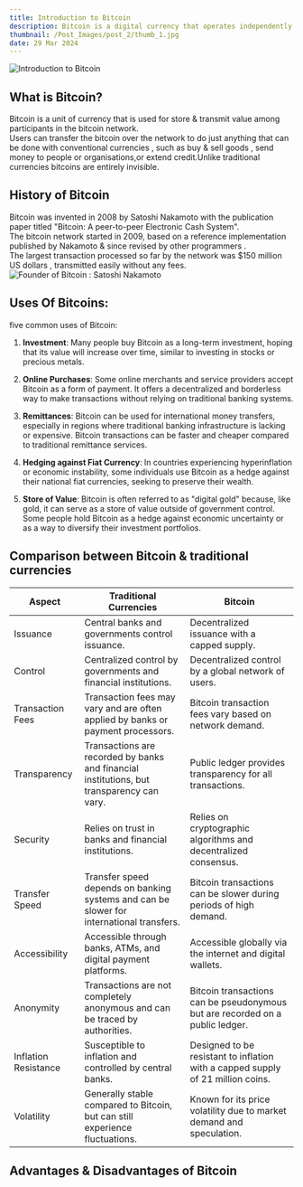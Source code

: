 ```yaml
---
title: Introduction to Bitcoin
description: Bitcoin is a digital currency that operates independently of a central authority, using decentralized technology called blockchain. It allows peer-to-peer transactions without the need for intermediaries like banks.
thumbnail: /Post_Images/post_2/thumb_1.jpg
date: 29 Mar 2024
---
```

![Introduction to Bitcoin](/Post_Images/post_2/thumb2.jpg)
## What is Bitcoin?
Bitcoin is a unit of currency that is used for store & transmit value among participants in the bitcoin network.\
Users can transfer the bitcoin over the network to do just anything that can be done with conventional currencies , such as buy & sell goods , send money to people or organisations,or extend credit.Unlike traditional currencies bitcoins are entirely invisible.

## History of Bitcoin
Bitcoin was invented in 2008 by Satoshi Nakamoto with the publication paper titled "Bitcoin: A peer-to-peer Electronic Cash System".\
The bitcoin network started in  2009, based on a reference implementation published by Nakamoto & since revised by other programmers .\
The largest transaction processed so far by the network was $150 million US dollars , transmitted easily without any fees.
![Founder of Bitcoin : Satoshi Nakamoto](/Post_Images/post_2/image_1.jpg)
## Uses Of Bitcoins:
 five common uses of Bitcoin:
1. **Investment**: Many people buy Bitcoin as a long-term investment, hoping that its value will increase over time, similar to investing in stocks or precious metals.

2. **Online Purchases**: Some online merchants and service providers accept Bitcoin as a form of payment. It offers a decentralized and borderless way to make transactions without relying on traditional banking systems.

3. **Remittances**: Bitcoin can be used for international money transfers, especially in regions where traditional banking infrastructure is lacking or expensive. Bitcoin transactions can be faster and cheaper compared to traditional remittance services.

4. **Hedging against Fiat Currency**: In countries experiencing hyperinflation or economic instability, some individuals use Bitcoin as a hedge against their national fiat currencies, seeking to preserve their wealth.

5. **Store of Value**: Bitcoin is often referred to as "digital gold" because, like gold, it can serve as a store of value outside of government control. Some people hold Bitcoin as a hedge against economic uncertainty or as a way to diversify their investment portfolios.
## Comparison between Bitcoin & traditional currencies 
| Aspect                      | Traditional Currencies                               | Bitcoin                                               |
|-----------------------------|------------------------------------------------------|-------------------------------------------------------|
| Issuance                    | Central banks and governments control issuance.      | Decentralized issuance with a capped supply.          |
| Control                     | Centralized control by governments and financial institutions. | Decentralized control by a global network of users.   |
| Transaction Fees            | Transaction fees may vary and are often applied by banks or payment processors. | Bitcoin transaction fees vary based on network demand. |
| Transparency                | Transactions are recorded by banks and financial institutions, but transparency can vary. | Public ledger provides transparency for all transactions. |
| Security                    | Relies on trust in banks and financial institutions. | Relies on cryptographic algorithms and decentralized consensus. |
| Transfer Speed              | Transfer speed depends on banking systems and can be slower for international transfers. | Bitcoin transactions can be slower during periods of high demand. |
| Accessibility               | Accessible through banks, ATMs, and digital payment platforms. | Accessible globally via the internet and digital wallets. |
| Anonymity                   | Transactions are not completely anonymous and can be traced by authorities. | Bitcoin transactions can be pseudonymous but are recorded on a public ledger. |
| Inflation Resistance        | Susceptible to inflation and controlled by central banks. | Designed to be resistant to inflation with a capped supply of 21 million coins. |
| Volatility                  | Generally stable compared to Bitcoin, but can still experience fluctuations. | Known for its price volatility due to market demand and speculation. |

## Advantages & Disadvantages of Bitcoin